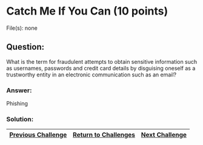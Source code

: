 # Catch Me If You Can (10 points)

File(s): none

## Question:

What is the term for fraudulent attempts to obtain sensitive information such as usernames, passwords and credit card details by disguising oneself as a trustworthy entity in an electronic communication such as an email?

### Answer:

Phishing

### Solution:



| [Previous Challenge](/Challenges/Protect-And-Defend/5) | [Return to Challenges](/Challenges/../../../#modules) | [Next Challenge](/Challenges/Protect-And-Defend/7) |
| :------- | :-----: | ------: |